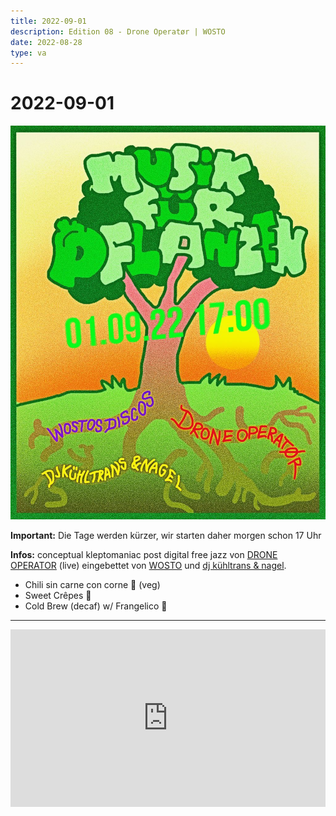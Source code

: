 ```yaml
---
title: 2022-09-01
description: Edition 08 - Drone Operatør | WOSTO
date: 2022-08-28
type: va
---
```


# 2022-09-01

![](/220901.jpg)

**Important:** Die Tage werden kürzer, wir starten daher morgen schon 17 Uhr

**Infos:** conceptual kleptomaniac post digital free jazz von [DRONE OPERATOR](http://www.droneoperator.info/) (live) eingebettet von [WOSTO](https://soundcloud.com/wosto) und [dj kühltrans & nagel](https://soundcloud.com/user-304556201).


- Chili sin carne con corne 🌽 (veg)
- Sweet Crêpes 🥞
- Cold Brew (decaf) w/ Frangelico 🥤

---

<div style="position: relative; overflow: hidden; width: 100%; padding-top: 56.25%;">
    <iframe 
        src="https://www.youtube.com/embed/VkhcQXIi8CY" 
        frameBorder="0" 
        allow="accelerometer; autoplay; clipboard-write; encrypted-media; gyroscope; picture-in-picture; web-share" 
        allowFullScreen 
        style="position: absolute; top: 0; left: 0; width: 100%; height: 100%; border: 0;">
    </iframe>
</div>
